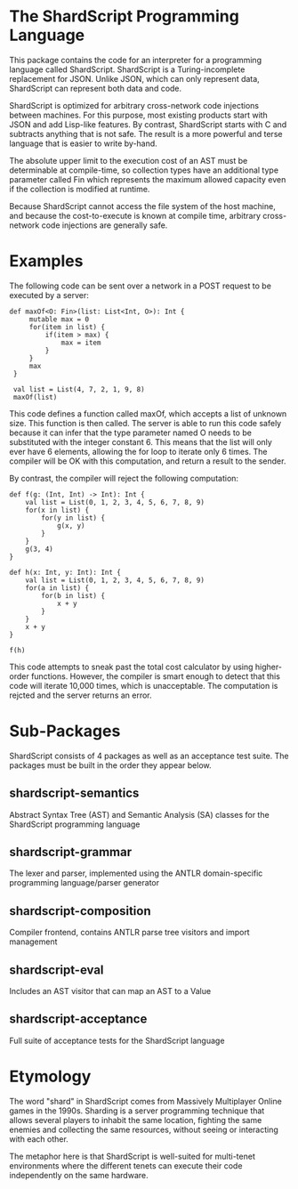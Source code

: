 # The ShardScript Programming Language
This package contains the code for an interpreter for a programming language called ShardScript. ShardScript is a Turing-incomplete replacement for JSON. Unlike JSON, which can only represent data, ShardScript can represent both data and code.

ShardScript is optimized for arbitrary cross-network code injections between machines. For this purpose, most existing products start with JSON and add Lisp-like features. By contrast, ShardScript starts with C and subtracts anything that is not safe. The result is a more powerful and terse language that is easier to write by-hand.

The absolute upper limit to the execution cost of an AST must be determinable at compile-time, so collection types have an additional type parameter called Fin which represents the maximum allowed capacity even if the collection is modified at runtime.

Because ShardScript cannot access the file system of the host machine, and because the cost-to-execute is known at compile time, arbitrary cross-network code injections are generally safe.

# Examples
The following code can be sent over a network in a POST request to be executed by a server:
```
def maxOf<O: Fin>(list: List<Int, O>): Int {
     mutable max = 0
     for(item in list) {
         if(item > max) {
             max = item
         }
     }
     max
 }
 
 val list = List(4, 7, 2, 1, 9, 8)
 maxOf(list)
```
This code defines a function called maxOf, which accepts a list of unknown size. This function is then called. The server is able to run this code safely because it can infer that the type parameter named O needs to be substituted with the integer constant 6. This means that the list will only ever have 6 elements, allowing the for loop to iterate only 6 times. The compiler will be OK with this computation, and return a result to the sender.

By contrast, the compiler will reject the following computation:
```
def f(g: (Int, Int) -> Int): Int {
    val list = List(0, 1, 2, 3, 4, 5, 6, 7, 8, 9)
    for(x in list) {
        for(y in list) {
            g(x, y)
        }
    }
    g(3, 4)
}

def h(x: Int, y: Int): Int {
    val list = List(0, 1, 2, 3, 4, 5, 6, 7, 8, 9)
    for(a in list) {
        for(b in list) {
            x + y
        }
    }
    x + y
}

f(h)
```
This code attempts to sneak past the total cost calculator by using higher-order functions. However, the compiler is smart enough to detect that this code will iterate 10,000 times, which is unacceptable. The computation is rejcted and the server returns an error.

# Sub-Packages
ShardScript consists of 4 packages as well as an acceptance test suite. The packages must be built in the order they appear below.

## shardscript-semantics

Abstract Syntax Tree (AST) and Semantic Analysis (SA) classes for the ShardScript programming language

## shardscript-grammar

The lexer and parser, implemented using the ANTLR domain-specific programming language/parser generator

## shardscript-composition

Compiler frontend, contains ANTLR parse tree visitors and import management

## shardscript-eval

Includes an AST visitor that can map an AST to a Value

## shardscript-acceptance

Full suite of acceptance tests for the ShardScript language

# Etymology
The word "shard" in ShardScript comes from Massively Multiplayer Online games in the 1990s. Sharding is a server programming technique that allows several players to inhabit the same location, fighting the same enemies and collecting the same resources, without seeing or interacting with each other.

The metaphor here is that ShardScript is well-suited for multi-tenet environments where the different tenets can execute their code independently on the same hardware.
